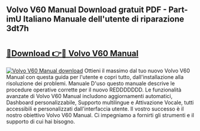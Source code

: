 ## Volvo V60 Manual Download gratuit PDF - Part-imU Italiano Manuale dell'utente di riparazione 3dt7h

# <h2><a href="http://dfc0jh.blite.top/?on=Volvo+V60+Manual">🔗Download 👉🔴 Volvo V60 Manual</a></h2>

[![Volvo V60 Manual download](https://i.imgur.com/lujVjoI.png)](http://dfc0jh.blite.top/?on=Volvo+V60+Manual)
Ottieni il massimo dal tuo nuovo Volvo V60 Manual con questa guida per l'utente e copri tutto, dall'installazione alla risoluzione dei problemi. Manuale D'uso questo manuale descrive le procedure operative corrette per il nuovo REDDDDDDD. Le funzionalità avanzate di Volvo V60 Manual includono aggiornamenti automatici, Dashboard personalizzabile, Supporto multilingue e Attivazione Vocale, tutti accessibili e personalizzati dall'interfaccia utente. Il vostro successo è il nostro obiettivo Volvo V60 Manual. Ci impegniamo a fornirti gli strumenti e il supporto di cui hai bisogno.
